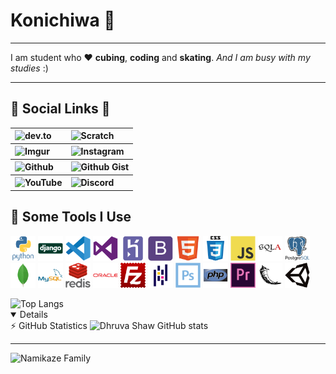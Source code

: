 # Konichiwa 👋

***

I am student who ❤️ **cubing**, **coding** and **skating**. *And I am busy with my studies* :)

***

## 🔗 Social Links 🔗

<table style="border: none">
  <tr align="left">
    <th><img src="https://img.shields.io/badge/Dev.to-dhruvacube-0A0A0A?style=for-the-badge&logo=dev.to" alt="dev.to" /></th>
    <th><img src="https://img.shields.io/badge/Scratch-Dhruvacuber-4D97FF?style=for-the-badge&logo=scratch" alt="Scratch" /></th>
  </tr>
  <tr align="left">
    <th><img src="https://img.shields.io/badge/Imgur-DhruvaShaw-1BB76E?style=for-the-badge&logo=imgur" alt="Imgur" /></th>
    <th><img src="https://img.shields.io/badge/Instagram-dhruva__shaw__-E4405F?style=for-the-badge&logo=instagram" alt="Instagram" /></th>
  </tr>
  <tr align="left">
    <th><img src="https://img.shields.io/badge/github-Dhruvacube-181717?style=for-the-badge&logo=github" alt="Github" /></th>
    <th><img src="https://img.shields.io/badge/github%20gist-Dhruvacube-181717?style=for-the-badge&logo=github" alt="Github Gist" /></th>
  </tr>
  <tr align="left">
    <th><img src="https://img.shields.io/badge/Youtube-Dhruva%20Shaw-FF0000?style=for-the-badge&logo=youtube" alt="YouTube" /></th>
    <th><img src="https://img.shields.io/badge/discord-HATSUNE%20MIKU%238425-5865F2?style=for-the-badge&logo=discord" alt="Discord" /></th>

  </tr>
</table>

<h2>🚀 Some Tools I Use</h2>


<p align="left">
  <img src="https://raw.githubusercontent.com/devicons/devicon/master/icons/python/python-original-wordmark.svg" alt="python" width="40" height="40" />
  <img src="https://raw.githubusercontent.com/devicons/devicon/master/icons/django/django-original.svg" alt="django" width="40" height="40" />
  <img src="https://raw.githubusercontent.com/devicons/devicon/master/icons/vscode/vscode-original.svg" alt="vscode" width="40" height="40" />
  <img src="https://raw.githubusercontent.com/devicons/devicon/master/icons/visualstudio/visualstudio-plain.svg" alt="visualstudio" width="40" height="40" />
  <img src="https://raw.githubusercontent.com/devicons/devicon/master/icons/heroku/heroku-plain.svg" alt="heroku" width="40" height="40" />
  <img src="https://raw.githubusercontent.com/devicons/devicon/master/icons/bootstrap/bootstrap-plain.svg" alt="bootstrap" width="40" height="40" />
  <img src="https://raw.githubusercontent.com/devicons/devicon/master/icons/html5/html5-original.svg" alt="html5" width="40" height="40" />
  <img src="https://raw.githubusercontent.com/devicons/devicon/master/icons/css3/css3-original-wordmark.svg" alt="css3" width="40" height="40" />
  <img src="https://raw.githubusercontent.com/devicons/devicon/master/icons/javascript/javascript-original.svg" alt="javascript" width="40" height="40" />
  <img src="https://raw.githubusercontent.com/devicons/devicon/master/icons/sqlalchemy/sqlalchemy-original.svg" alt="sqlalchemy" width="40" height="40" />
  <img src="https://raw.githubusercontent.com/devicons/devicon/master/icons/postgresql/postgresql-original-wordmark.svg" alt="postgresql" width="40" height="40" />
  <img src="https://raw.githubusercontent.com/devicons/devicon/master/icons/mongodb/mongodb-original.svg" alt="mongodb" width="40" height="40" />
  <img src="https://raw.githubusercontent.com/devicons/devicon/master/icons/mysql/mysql-original-wordmark.svg" alt="mysql" width="40" height="40" />
  <img src="https://raw.githubusercontent.com/devicons/devicon/master/icons/redis/redis-original-wordmark.svg" alt="redis" width="40" height="40" />
  <img src="https://raw.githubusercontent.com/devicons/devicon/master/icons/oracle/oracle-original.svg" alt="oracle" width="40" height="40" />
  <img src="https://raw.githubusercontent.com/devicons/devicon/master/icons/filezilla/filezilla-plain.svg" alt="filezilla" width="40" height="40" />
  <img src="https://raw.githubusercontent.com/devicons/devicon/master/icons/pandas/pandas-original.svg" alt="pandas" width="40" height="40" />
  <img src="https://raw.githubusercontent.com/devicons/devicon/master/icons/photoshop/photoshop-line.svg" alt="photoshop" width="40" height="40" />
  <img src="https://raw.githubusercontent.com/devicons/devicon/master/icons/php/php-original.svg" alt="php" width="40" height="40" />
  <img src="https://raw.githubusercontent.com/devicons/devicon/master/icons/premierepro/premierepro-original.svg" alt="premierepro" width="40" height="40" />
   <img src="https://raw.githubusercontent.com/devicons/devicon/master/icons/flask/flask-original.svg" alt="flask" width="40" height="40" />
  <img src="https://raw.githubusercontent.com/devicons/devicon/master/icons/unity/unity-original.svg" alt="unity" width="40" height="40" />
</p>

<img src="https://github-readme-stats.vercel.app/api/top-langs/?username=Dhruvacube&layout=compact&langs_count=8" alt="Top Langs" />

<details open>
  ⚡ GitHub Statistics
  <img src="https://github-readme-stats.vercel.app/api?username=Dhruvacube&layout=compact&count_private=true&show_icons=true" alt="Dhruva Shaw GitHub stats" />
</details>

***


![Namikaze Family](https://media.discordapp.net/attachments/777918705098686465/813086521481232414/image0.jpg)


